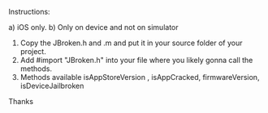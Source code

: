 Instructions:

a) iOS only.
b) Only on device and not on simulator  


1) Copy the JBroken.h and .m and put it in your source folder of your project.
2) Add #import "JBroken.h" into your file where you likely gonna call the methods.
3) Methods available isAppStoreVersion , isAppCracked, firmwareVersion, isDeviceJailbroken

Thanks
